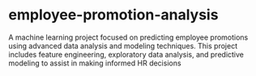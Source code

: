 # employee-promotion-analysis
A machine learning project focused on predicting employee promotions using advanced data analysis and modeling techniques. This project includes feature engineering, exploratory data analysis, and predictive modeling to assist in making informed HR decisions

